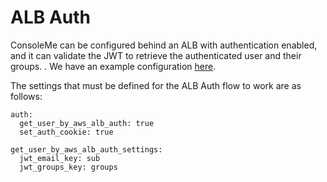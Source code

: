 # ALB Auth

ConsoleMe can be configured behind an ALB with authentication enabled, and it can validate the JWT to retrieve the authenticated user and their groups. . We have an example configuration [here](https://github.com/Netflix/consoleme/blob/master/example_config/example_config_alb_auth.yaml).

The settings that must be defined for the ALB Auth flow to work are as follows:

```text
auth:
  get_user_by_aws_alb_auth: true
  set_auth_cookie: true

get_user_by_aws_alb_auth_settings:
  jwt_email_key: sub
  jwt_groups_key: groups
```
